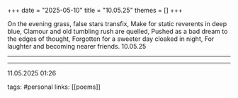 +++
date = "2025-05-10"
title = "10.05.25"
themes = []
+++

On the evening grass, false stars transfix,
Make for static reverents in deep blue,
Clamour and old tumbling rush are quelled,
Pushed as a bad dream to the edges of thought,
Forgotten for a sweeter day cloaked in night,
For laughter and becoming nearer friends.
10.05.25

---



---

11.05.2025 01:26

tags: #personal
links: [[poems]]
